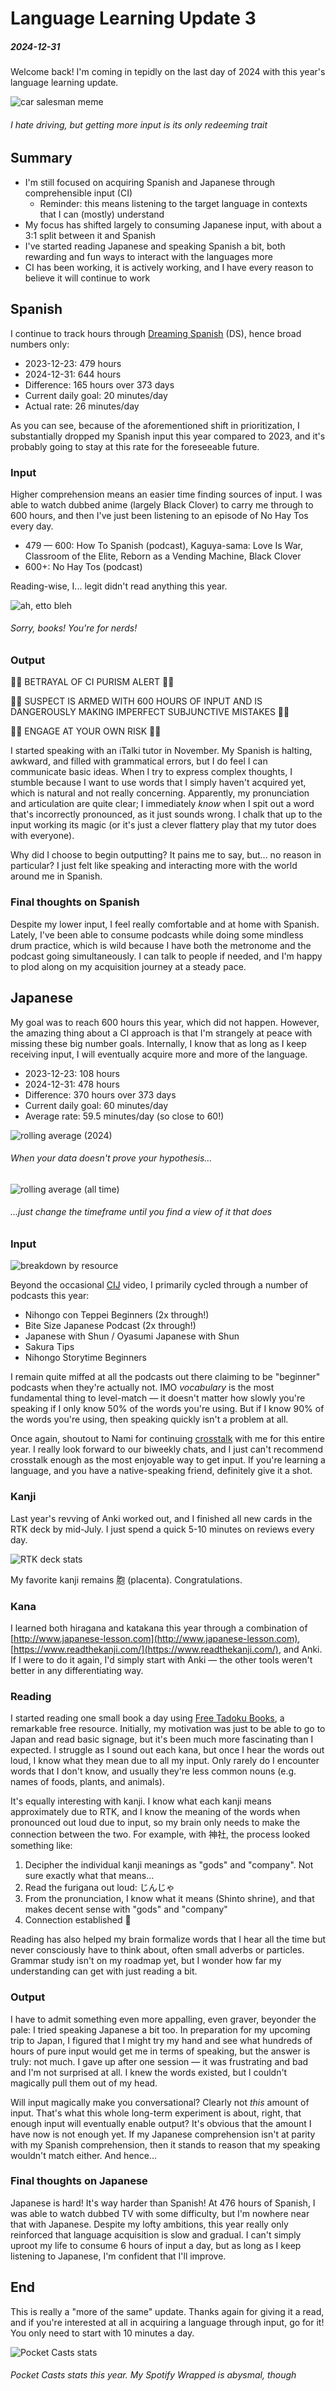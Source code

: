 # Language Learning Update 3

##### 2024-12-31

Welcome back! I'm coming in tepidly on the last day of 2024 with this year's language learning update.

![car salesman meme](https://i.imgur.com/Yl5c8IC.jpeg)

###### I hate driving, but getting more input is its only redeeming trait

## Summary

* I'm still focused on acquiring Spanish and Japanese through comprehensible input (CI)
    * Reminder: this means listening to the target language in contexts that I can (mostly) understand
* My focus has shifted largely to consuming Japanese input, with about a 3:1 split between it and Spanish
* I've started reading Japanese and speaking Spanish a bit, both rewarding and fun ways to interact with the languages
  more
* CI has been working, it is actively working, and I have every reason to believe it will continue to work

## Spanish

I continue to track hours through [Dreaming Spanish](https://dreamingspanish.com) (DS), hence broad numbers only:

* 2023-12-23: 479 hours
* 2024-12-31: 644 hours
* Difference: 165 hours over 373 days
* Current daily goal: 20 minutes/day
* Actual rate: 26 minutes/day

As you can see, because of the aforementioned shift in prioritization, I substantially dropped my Spanish input
this year compared to 2023, and it's probably going to stay at this rate for the foreseeable future.

### Input

Higher comprehension means an easier time finding sources of input. I was able to watch dubbed anime (largely Black
Clover) to carry me through to 600 hours, and then I've just been listening to an episode of No Hay Tos every day.

* 479 — 600: How To Spanish (podcast), Kaguya-sama: Love Is War, Classroom of the Elite, Reborn as a Vending Machine,
  Black Clover
* 600+: No Hay Tos (podcast)

Reading-wise, I... legit didn't read anything this year.

![ah, etto bleh](https://i.imgur.com/jhdHpiF.jpeg)

###### Sorry, books! You're for nerds!

### Output

🚨🚨 BETRAYAL OF CI PURISM ALERT 🚨🚨

🚨🚨 SUSPECT IS ARMED WITH 600 HOURS OF INPUT AND IS DANGEROUSLY MAKING IMPERFECT SUBJUNCTIVE MISTAKES 🚨🚨

🚨🚨 ENGAGE AT YOUR OWN RISK 🚨🚨

I started speaking with an iTalki tutor in November. My Spanish is halting, awkward, and filled with grammatical errors,
but I do feel I can communicate basic ideas. When I try to express complex thoughts, I stumble because I want to use
words that I simply haven't acquired yet, which is natural and not really concerning. Apparently, my pronunciation and
articulation are quite clear; I immediately _know_ when I spit out a word that's incorrectly pronounced, as it just
sounds wrong. I chalk that up to the input working its magic (or it's just a clever flattery play that my tutor does
with everyone).

Why did I choose to begin outputting? It pains me to say, but... no reason in particular? I just felt like speaking
and interacting more with the world around me in Spanish.

### Final thoughts on Spanish

Despite my lower input, I feel really comfortable and at home with Spanish. Lately, I've been able to consume podcasts
while doing some mindless drum practice, which is wild because I have both the metronome and the podcast going
simultaneously. I can talk to people if needed, and I'm happy to plod along on my acquisition journey at a steady pace.

## Japanese

My goal was to reach 600 hours this year, which did not happen. However, the amazing thing about a CI approach
is that I'm strangely at peace with missing these big number goals. Internally, I know that as long as I keep receiving
input, I will eventually acquire more and more of the language.

* 2023-12-23: 108 hours
* 2024-12-31: 478 hours
* Difference: 370 hours over 373 days
* Current daily goal: 60 minutes/day
* Average rate: 59.5 minutes/day (so close to 60!)

![rolling average (2024)](https://i.imgur.com/guvYeLH.png)

###### When your data doesn't prove your hypothesis...

![rolling average (all time)](https://i.imgur.com/uDmpJfd.png)

###### ...just change the timeframe until you find a view of it that does

### Input

![breakdown by resource](https://i.imgur.com/PFqQe8B.png)

Beyond the occasional [CIJ](https://cijapanese.com/) video, I primarily cycled through a number of podcasts this year:

* Nihongo con Teppei Beginners (2x through!)
* Bite Size Japanese Podcast (2x through!)
* Japanese with Shun / Oyasumi Japanese with Shun
* Sakura Tips
* Nihongo Storytime Beginners

I remain quite miffed at all the podcasts out there claiming to be "beginner" podcasts when they're actually not.
IMO _vocabulary_ is the most fundamental thing to level-match — it doesn't matter how slowly you're speaking if I only
know 50% of the words you're using. But if I know 90% of the words you're using, then speaking quickly isn't a problem
at all.

Once again, shoutout to Nami for continuing [crosstalk](https://www.youtube.com/watch?v=SMhzHnP5Q-Q) with me for this
entire year. I really look forward to our biweekly chats, and I just can't recommend crosstalk enough as the most
enjoyable way to get input. If you're learning a language, and you have a native-speaking friend, definitely give it a
shot.

### Kanji

Last year's revving of Anki worked out, and I finished all new cards in the RTK deck by mid-July. I just spend a quick
5-10 minutes on reviews every day.

![RTK deck stats](https://i.imgur.com/lC7VMV7.png)

My favorite kanji remains 胞 (placenta). Congratulations.

### Kana

I learned both hiragana and katakana this year through a combination
of [http://www.japanese-lesson.com](http://www.japanese-lesson.com), [https://www.readthekanji.com/](https://www.readthekanji.com/),
and Anki. If I were to do it again, I'd simply start with Anki — the other tools weren't better in any differentiating
way.

### Reading

I started reading one small book a day using [Free Tadoku Books](https://tadoku.org/japanese/en/free-books-en), a
remarkable free resource. Initially, my motivation was just to be able to go to Japan and read basic signage, but it's
been much more fascinating than I expected. I struggle as I sound out each kana, but once I hear the words out
loud, I know what they mean due to all my input. Only rarely do I encounter words that I don't know, and usually they're
less common nouns (e.g. names of foods, plants, and animals).

It's equally interesting with kanji. I know what each kanji means approximately due to RTK, and I know the meaning of
the words when pronounced out loud due to input, so my brain only needs to make the connection between the two.
For example, with 神社, the process looked something like:

1. Decipher the individual kanji meanings as "gods" and "company". Not sure exactly what that means...
2. Read the furigana out loud: じんじゃ
3. From the pronunciation, I know what it means (Shinto shrine), and that makes decent sense with "gods" and "company"
4. Connection established 🤝

Reading has also helped my brain formalize words that I hear all the time but never consciously have to think about,
often small adverbs or particles. Grammar study isn't on my roadmap yet, but I wonder how far my understanding can get
with just reading a bit.

### Output

I have to admit something even more appalling, even graver, beyonder the pale: I tried speaking Japanese a bit too. In
preparation for my upcoming trip to Japan, I figured that I might try my hand and see what hundreds of hours of pure
input would get me in terms of speaking, but the answer is truly: not much. I gave up after one session — it was
frustrating and bad and I'm not surprised at all. I knew the words existed, but I couldn't magically pull them
out of my head.

Will input magically make you conversational? Clearly not _this_ amount of input. That's what this whole long-term
experiment is about, right, that enough input will eventually enable output? It's obvious that the amount I have now is
not enough yet. If my Japanese comprehension isn't at parity with my Spanish comprehension, then it stands to reason
that my speaking wouldn't match either. And hence...

### Final thoughts on Japanese

Japanese is hard! It's way harder than Spanish! At 476 hours of Spanish, I was able to watch dubbed TV with some
difficulty, but I'm nowhere near that with Japanese. Despite my lofty ambitions, this year really only reinforced that
language acquisition is slow and gradual. I can't simply uproot my life to consume 6 hours of input a day, but as long
as I keep listening to Japanese, I'm confident that I'll improve.

## End

This is really a "more of the same" update. Thanks again for giving it a read, and if you're interested at all in
acquiring a language through input, go for it! You only need to start with 10 minutes a day.

![Pocket Casts stats](https://i.imgur.com/FUGoqsJ.png)

###### Pocket Casts stats this year. My Spotify Wrapped is abysmal, though
